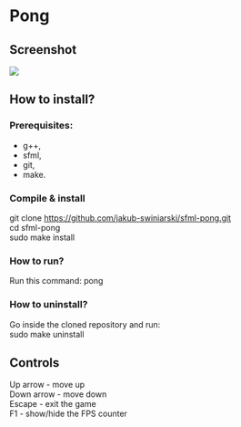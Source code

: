 # Pong

## Screenshot
<img src="https://github.com/jakub-swiniarski/sfml-pong/assets/77209709/913f3b88-ea78-49c6-9386-0e709f7636bd">

## How to install?
### Prerequisites:
- g++,
- sfml,
- git,
- make.
### Compile & install
git clone https://github.com/jakub-swiniarski/sfml-pong.git <br/>
cd sfml-pong <br/> 
sudo make install 
### How to run?
Run this command: pong
### How to uninstall?
Go inside the cloned repository and run: <br/>
sudo make uninstall

## Controls
Up arrow - move up <br/>
Down arrow - move down <br/>
Escape - exit the game <br/>
F1 - show/hide the FPS counter
